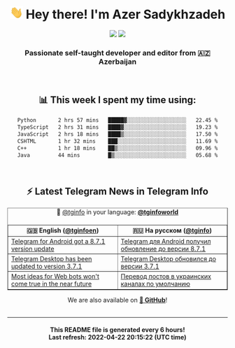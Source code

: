 <div align="center">
	<div>
		<h1>
      <img src="./assets/hi.gif" width="30px"> Hey there! I'm Azer Sadykhzadeh
    </h1>
    <img height="18" src="https://komarev.com/ghpvc/?username=sadykhzadeh&label=Views&color=2081c1&style=flat-square" />
		<a href="https://wakatime.com/@Azer"> <img height="18" src="https://wakatime.com/badge/user/f80ae27a-c328-426f-a381-bc84136e2dd6.svg" /> </a>
    <h3>
      Passionate self-taught developer and editor from 🇦🇿 Azerbaijan
    </h3>
  </div>
  <br>

<h2>📊 This week I spent my time using:</h2>

<!--START_SECTION:waka-->

```text
Python       2 hrs 57 mins   █████▓░░░░░░░░░░░░░░░░░░░   22.45 %
TypeScript   2 hrs 31 mins   ████▓░░░░░░░░░░░░░░░░░░░░   19.23 %
JavaScript   2 hrs 18 mins   ████▒░░░░░░░░░░░░░░░░░░░░   17.50 %
CSHTML       1 hr 32 mins    ███░░░░░░░░░░░░░░░░░░░░░░   11.69 %
C++          1 hr 18 mins    ██▒░░░░░░░░░░░░░░░░░░░░░░   09.96 %
Java         44 mins         █▒░░░░░░░░░░░░░░░░░░░░░░░   05.68 %
```

<!--END_SECTION:waka-->

<br>

<h2>⚡️ Latest Telegram News in Telegram Info</h2>
  <table border>
		<tr>
			<th width="50%">🇬🇧 English (<a href="https://t.me/tginfoen">@tginfoen</a>)</th>
			<th>🇷🇺 На русском (<a href="https://t.me/tginfo">@tginfo</a>)</th>
		</tr>
		<caption>🚩 <a href="https://t.me/tginfo">@tginfo</a> in your language: <a href="https://t.me/tginfoworld"><b>@tginfoworld</b></a><caption/>
  <tr><td><a href="https://t.me/tginfoen/1385">Telegram for Android got a 8.7.1 version update</a></td>
    <td><a href="https://t.me/tginfo/3305">Telegram для Android получил обновление до версии 8.7.1</a></td></tr><tr><td><a href="https://t.me/tginfoen/1384">Telegram Desktop has been updated to version 3.7.1</a></td>
    <td><a href="https://t.me/tginfo/3304">Telegram Desktop обновился до версии 3.7.1</a></td></tr><tr><td><a href="https://t.me/tginfoen/1383">Most ideas for Web bots won't come true in the near future</a></td>
    <td><a href="https://t.me/tginfo/3303">Перевод постов в украинских каналах по умолчанию</a></td></tr>
</table>
We are also available on <a href="https://github.com/tginfo"><b>🐙 GitHub</b></a>!
</div>

<br>
<hr>
<h4 align="center">This README file is generated <b>every 6 hours</b>!</br>Last refresh: <b>2022-04-22 20:15:22 (UTC time)</b></h4>
